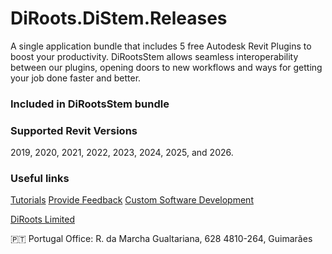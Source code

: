 # DiRoots.DiStem.Releases

A single application bundle that includes 5 free Autodesk Revit Plugins to boost your productivity. 
DiRootsStem allows seamless interoperability between our plugins, opening doors to new workflows and ways for getting your job done faster and better.

### Included in DiRootsStem bundle

### Supported Revit Versions
2019, 2020, 2021, 2022, 2023, 2024, 2025, and 2026.

### Useful links
[Tutorials](https://diroots.com/)
[Provide Feedback](https://diroots.com/)
[Custom Software Development](https://diroots.com/)

[DiRoots Limited](https://diroots.com/) 

🇵🇹 Portugal Office:
R. da Marcha Gualtariana, 628
4810-264, Guimarães
